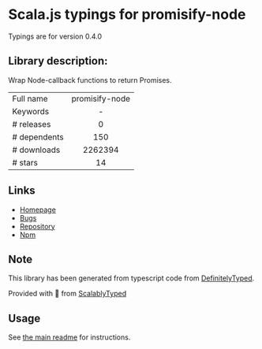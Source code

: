 
# Scala.js typings for promisify-node

Typings are for version 0.4.0

## Library description:
Wrap Node-callback functions to return Promises.

|                    |                 |
| ------------------ | :-------------: |
| Full name          | promisify-node |
| Keywords           | - |
| # releases         | 0 |
| # dependents       | 150 |
| # downloads        | 2262394 |
| # stars            | 14 |

## Links
- [Homepage](https://github.com/nodegit/promisify-node#readme)
- [Bugs](https://github.com/nodegit/promisify-node/issues)
- [Repository](https://github.com/nodegit/promisify-node)
- [Npm](https://www.npmjs.com/package/promisify-node)
    


## Note
This library has been generated from typescript code from [DefinitelyTyped](https://definitelytyped.org).

Provided with :purple_heart: from [ScalablyTyped](https://github.com/oyvindberg/ScalablyTyped)

## Usage
See [the main readme](../../readme.md) for instructions.



